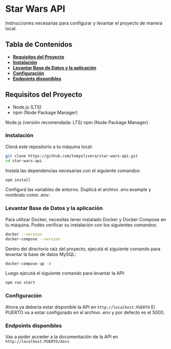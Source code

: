 # Star Wars API

Instrucciones necesarias para configurar y levantar el proyecto de manera local.

## Tabla de Contenidos

- **[Requisitos del Proyecto](#requisitos-del-proyecto)**
- **[Instalación](#instalación)**
- **[Levantar Base de Datos y la aplicación](#levantar-base-de-datos-y-la-aplicación)**
- **[Configuración](#configuración)**
- **[Endpoints disponibles](#endpoints-disponibles)**

## Requisitos del Proyecto

- Node.js (LTS)
- npm (Node Package Manager)

Node.js (versión recomendada: LTS)
npm (Node Package Manager)

### Instalación

Cloná este repositorio a tu máquina local:

```bash
git clone https://github.com/tomyolivera/star-wars-api.git
cd star-wars-api
```

Instalá las dependencias necesarias con el siguiente comandos:

```bash
npm install
```

Configurá las variables de entorno. Duplicá el archivo .env.example y nombralo como .env:

### Levantar Base de Datos y la aplicación

Para utilizar Docker, necesitás tener instalado Docker y Docker Compose en tu máquina. Podés verificar su instalación con los siguientes comandos:

```bash
docker --version
docker-compose --version
```

Dentro del directorio raíz del proyecto, ejecutá el siguiente comando para levantar la base de datos MySQL:

```bash
docker-compose up -d
```

Luego ejecutá el siguiente comando para levantar la API:

```bash
npm run start
```

### Configuración

Ahora ya debería estar disponible la API en `http://localhost:PUERTO`
El PUERTO va a estar configurado en el archivo .env y por defecto es el 5000.

### Endpoints disponibles

Vas a poder acceder a la documentación de la API en
`http://localhost:PUERTO/docs`
